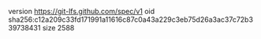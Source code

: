 version https://git-lfs.github.com/spec/v1
oid sha256:c12a209c33fd171991a11616c87c0a43a229c3eb75d26a3ac37c72b339738431
size 2588
